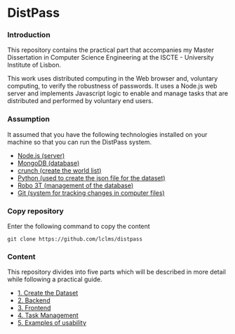 # DistPass

### Introduction

This repository contains the practical part that accompanies my Master Dissertation in Computer Science Engineering at the ISCTE - University Institute of Lisbon.

This work uses distributed computing in the Web browser and, voluntary computing, to verify the robustness of passwords. It uses a Node.js web server and implements Javascript logic to enable and manage tasks that are distributed and performed by voluntary end users.

### Assumption

It assumed that you have the following technologies installed on your machine so that you can run the DistPass system. 
* [Node.js (server)]( https://nodejs.org/en/download/)
* [MongoDB (database)](https://www.mongodb.com)
* [crunch (create the world list)](https://tools.kali.org/password-attacks/crunch)
* [Python (used to create the json file for the dataset)](https://www.python.org/downloads/)
* [Robo 3T (management of the database)](https://robomongo.org)
* [Git (system for tracking changes in computer files)](https://git-scm.com/book/en/v2/Getting-Started-Installing-Git)

### Copy repository

Enter the following command to copy the content

`git clone https://github.com/lclms/distpass`

### Content 

This repository divides into five parts which will be described in more detail while following a practical guide.

* [1. Create the Dataset](https://github.com/lclms/distpass/blob/master/content/create_the_dataset.md)
* [2. Backend](https://github.com/lclms/distpass/blob/master/content/Backend.md)
* [3. Frontend](https://github.com/lclms/distpass/blob/master/content/Install%20the%20Frontend.md)
* [4. Task Management](https://github.com/lclms/distpass/blob/master/content/Task%20Management.md)
* [5. Examples of usability](https://github.com/lclms/distpass/blob/master/content/Examples%20of%20usability.md)


